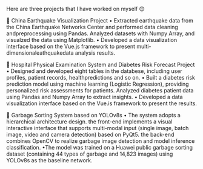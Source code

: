Here are three projects that I have worked on myself 😊

📍 China Earthquake Visualization Project
• Extracted earthquake data from the China Earthquake Networks Center and performed data cleaning andpreprocessing using Pandas. 
Analyzed datasets with Numpy Array, and visualzed the data using Matplotlib.
• Developed a data visualization interface based on the Vue.js framework to present multi-dimensionaleathquakedata analysis results.

📍 Hospital Physical Examination System and Diabetes Risk Forecast Project
• Designed and developed eight tables in the databese, including user profiles, patient records, healthpredictions and so on.
• Built a diabetes risk prediction model using machine learning (Logistic Regression), providing personalized risk assessments for patients. 
Analyzed diabetes patient data using Pandas and Numpy Array to extract insights.
• Developed a data visualization interface based on the Vue.is framework to present the results.

📍 Garbage Sorting System based on YOLOv8s
• The system adopts a hierarchical architecture design.
the front-end implements a visual interactive interface that supports multi-modal input (single image, batch image, video and camera detection) based on PyQt5.
the back-end combines OpenCV to realize garbage image detection and model inference classification.
•The model was trained on a Huawei public garbage sorting dataset (containing 44 types of garbage and 14,823 images) using YOLOv8s as the baseline network.
